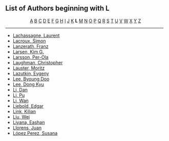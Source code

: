 <h2>List of Authors beginning with L</h2>
<p style="text-align:center"><a href="authors_A.html">A</a>&nbsp;<a href="authors_B.html">B</a>&nbsp;<a href="authors_C.html">C</a>&nbsp;<a href="authors_D.html">D</a>&nbsp;<a href="authors_E.html">E</a>&nbsp;<a href="authors_F.html">F</a>&nbsp;<a href="authors_G.html">G</a>&nbsp;<a href="authors_H.html">H</a>&nbsp;<a href="authors_I.html">I</a>&nbsp;<a href="authors_J.html">J</a>&nbsp;<a href="authors_K.html">K</a>&nbsp;<b>L</b>&nbsp;<a href="authors_M.html">M</a>&nbsp;<a href="authors_N.html">N</a>&nbsp;<a href="authors_O.html">O</a>&nbsp;<a href="authors_P.html">P</a>&nbsp;<a href="authors_Q.html">Q</a>&nbsp;<a href="authors_R.html">R</a>&nbsp;<a href="authors_S.html">S</a>&nbsp;<a href="authors_T.html">T</a>&nbsp;<a href="authors_U.html">U</a>&nbsp;<a href="authors_V.html">V</a>&nbsp;<a href="authors_W.html">W</a>&nbsp;<a href="authors_X.html">X</a>&nbsp;<a href="authors_Y.html">Y</a>&nbsp;<a href="authors_Z.html">Z</a>&nbsp;</p>
<hr width="98%" />
<ul class="authors_list">
<li><a href="author_169.html">Lachassagne, Laurent</a></li><li><a href="author_170.html">Lacroux, Simon</a></li><li><a href="author_171.html">Lanzerath, Franz</a></li><li><a href="author_172.html">Larsen, Kim G.</a></li><li><a href="author_173.html">Larsson, Per-Ola</a></li><li><a href="author_174.html">Laughman, Christopher</a></li><li><a href="author_175.html">Lauster, Moritz</a></li><li><a href="author_176.html">Lazutkin, Evgeny</a></li><li><a href="author_177.html">Lee, Byoung Doo</a></li><li><a href="author_178.html">Lee, Dong Kyu</a></li><li><a href="author_179.html">Li, Dan</a></li><li><a href="author_180.html">Li, Pu</a></li><li><a href="author_181.html">Li, Wan</a></li><li><a href="author_182.html">Liebold, Edgar</a></li><li><a href="author_183.html">Link, Kilian</a></li><li><a href="author_184.html">Liu, Wei</a></li><li><a href="author_185.html">Liyana, Eashan</a></li><li><a href="author_186.html">Llorens, Juan</a></li><li><a href="author_187.html">López Perez, Susana</a></li></ul>